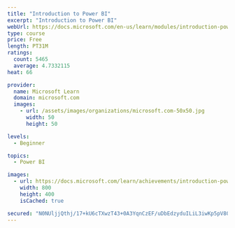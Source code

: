 ```yaml
---
title: "Introduction to Power BI"
excerpt: "Introduction to Power BI"
webUrl: https://docs.microsoft.com/en-us/learn/modules/introduction-power-bi/
type: course
price: Free
length: PT31M
ratings:
  count: 5465
  average: 4.7332115
heat: 66

provider:
  name: Microsoft Learn
  domain: microsoft.com
  images:
    - url: /assets/images/organizations/microsoft.com-50x50.jpg
      width: 50
      height: 50

levels:
  - Beginner

topics:
  - Power BI

images:
  - url: https://docs.microsoft.com/learn/achievements/introduction-power-bi-social.png
    width: 800
    height: 400
    isCached: true

secured: "N0NUljjQthj/17+kU6cTXwzT43+0A3YqnCzEF/uDbEdzyduILiL3iwKp5pV80CwuhyCVr+HmTqdDZ5e2QEyI62ZVkEWhNvY7Mpdxih4F1Va6i/sr+1I9p1qvn6De2CrWdqbhpxaFringbedFiVXYM6nDwnXBThXxNdiAOok7cEKIWvzvFrL0cnE8xaBKJsv7IMQyySzLgu2j2GU/94yyxeh4YV0xpBP5l2oumGASpxHAlylV2FH6P8dIIK3qvlYZRyodsSJVlx3bMT+l0wtJ0L9pTDQJb4dhV+lIMlAlWhZLWFzuICSc55l6ObTIWUZj3cICE5ntWnx5Ub+XVJRIGuvom6LEdn9kcLU+iMEiaQhfLCypb/haYeQcfiLgVskaThLiU0PCiD70HKNkrESLWXAIYHtJI27G/t8CN+arhR4=;SEImUAC1Ebi5IavZIQCetA=="
---
```



